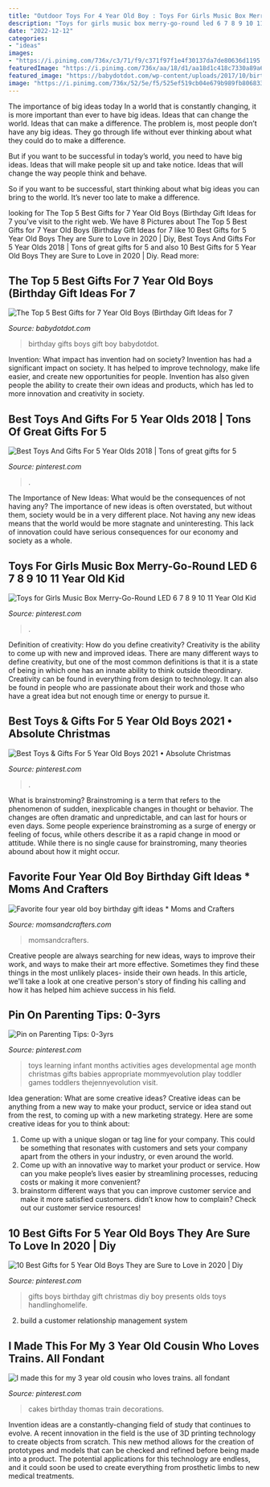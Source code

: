 ```yaml
---
title: "Outdoor Toys For 4 Year Old Boy : Toys For Girls Music Box Merry-go-round Led 6 7 8 9 10 11 Year Old Kid"
description: "Toys for girls music box merry-go-round led 6 7 8 9 10 11 year old kid"
date: "2022-12-12"
categories:
- "ideas"
images:
- "https://i.pinimg.com/736x/c3/71/f9/c371f97f1e4f30137da7de80636d1195.jpg"
featuredImage: "https://i.pinimg.com/736x/aa/18/d1/aa18d1c418c7330a89a6c747829eb127.jpg"
featured_image: "https://babydotdot.com/wp-content/uploads/2017/10/birthday-ideas-7-year-old-boy.jpg"
image: "https://i.pinimg.com/736x/52/5e/f5/525ef519cb04e679b989fb8068336546--baby-activities-learning-activities.jpg"
---
```



The importance of big ideas today
In a world that is constantly changing, it is more important than ever to have big ideas. Ideas that can change the world. Ideas that can make a difference.
The problem is, most people don’t have any big ideas. They go through life without ever thinking about what they could do to make a difference.

But if you want to be successful in today’s world, you need to have big ideas. Ideas that will make people sit up and take notice. Ideas that will change the way people think and behave.

So if you want to be successful, start thinking about what big ideas you can bring to the world. It’s never too late to make a difference.

	

		
looking for The Top 5 Best Gifts for 7 Year Old Boys (Birthday Gift Ideas for 7 you've visit to the right web. We have 8 Pictures about The Top 5 Best Gifts for 7 Year Old Boys (Birthday Gift Ideas for 7 like 10 Best Gifts for 5 Year Old Boys They are Sure to Love in 2020 | Diy, Best Toys And Gifts For 5 Year Olds 2018 | Tons of great gifts for 5 and also 10 Best Gifts for 5 Year Old Boys They are Sure to Love in 2020 | Diy. Read more:
		
    
## The Top 5 Best Gifts For 7 Year Old Boys (Birthday Gift Ideas For 7

<img loading=lazy src="https://babydotdot.com/wp-content/uploads/2017/10/birthday-ideas-7-year-old-boy.jpg" onerror="this.onerror=null;this.src='https://tse3.mm.bing.net/th?id=OIP.EWU-5ojBaa8_47RnPXgU1AHaEz&amp;pid=15.1';" alt="The Top 5 Best Gifts for 7 Year Old Boys (Birthday Gift Ideas for 7">

_Source: babydotdot.com_

>birthday gifts boys gift boy babydotdot. 

	

Invention: What impact has invention had on society?
Invention has had a significant impact on society. It has helped to improve technology, make life easier, and create new opportunities for people. Invention has also given people the ability to create their own ideas and products, which has led to more innovation and creativity in society.

    
## Best Toys And Gifts For 5 Year Olds 2018 | Tons Of Great Gifts For 5

<img loading=lazy src="https://i.pinimg.com/736x/aa/18/d1/aa18d1c418c7330a89a6c747829eb127.jpg" onerror="this.onerror=null;this.src='https://tse4.mm.bing.net/th?id=OIP.ZV23PCXqu0e9Nn6iZUlMzQHaOG&amp;pid=15.1';" alt="Best Toys And Gifts For 5 Year Olds 2018 | Tons of great gifts for 5">

_Source: pinterest.com_

>. 

	

The Importance of New Ideas: What would be the consequences of not having any?
The importance of new ideas is often overstated, but without them, society would be in a very different place. Not having any new ideas means that the world would be more stagnate and uninteresting. This lack of innovation could have serious consequences for our economy and society as a whole.

    
## Toys For Girls Music Box Merry-Go-Round LED 6 7 8 9 10 11 Year Old Kid

<img loading=lazy src="https://i.pinimg.com/736x/5b/35/ce/5b35ce1face4cfc4328dcf8ceb0ae2b1.jpg" onerror="this.onerror=null;this.src='https://tse3.mm.bing.net/th?id=OIP.Jn7ohawJZSQ14wJjtZG49gHaHa&amp;pid=15.1';" alt="Toys for Girls Music Box Merry-Go-Round LED 6 7 8 9 10 11 Year Old Kid">

_Source: pinterest.com_

>. 

	

Definition of creativity: How do you define creativity?
Creativity is the ability to come up with new and improved ideas. There are many different ways to define creativity, but one of the most common definitions is that it is a state of being in which one has an innate ability to think outside theordinary. Creativity can be found in everything from design to technology. It can also be found in people who are passionate about their work and those who have a great idea but not enough time or energy to pursue it.

    
## Best Toys &amp; Gifts For 5 Year Old Boys 2021 • Absolute Christmas

<img loading=lazy src="https://i.pinimg.com/736x/c3/71/f9/c371f97f1e4f30137da7de80636d1195.jpg" onerror="this.onerror=null;this.src='https://tse2.mm.bing.net/th?id=OIP.OLuHcDluSsG9xlp5WbgqAAHaLG&amp;pid=15.1';" alt="Best Toys &amp; Gifts For 5 Year Old Boys 2021 • Absolute Christmas">

_Source: pinterest.com_

>. 

	

What is brainstroming?
Brainstroming is a term that refers to the phenomenon of sudden, inexplicable changes in thought or behavior. The changes are often dramatic and unpredictable, and can last for hours or even days. Some people experience brainstroming as a surge of energy or feeling of focus, while others describe it as a rapid change in mood or attitude. While there is no single cause for brainstroming, many theories abound about how it might occur.

    
## Favorite Four Year Old Boy Birthday Gift Ideas * Moms And Crafters

<img loading=lazy src="https://www.momsandcrafters.com/wp-content/uploads/2020/10/four-year-old-boy-birthday-gift-hero-3.jpg" onerror="this.onerror=null;this.src='https://tse4.mm.bing.net/th?id=OIP.Lobr_LFe_owDgTImjXvwpAHaPv&amp;pid=15.1';" alt="Favorite four year old boy birthday gift ideas * Moms and Crafters">

_Source: momsandcrafters.com_

>momsandcrafters. 

	

Creative people are always searching for new ideas, ways to improve their work, and ways to make their art more effective. Sometimes they find these things in the most unlikely places- inside their own heads. In this article, we'll take a look at one creative person's story of finding his calling and how it has helped him achieve success in his field.

    
## Pin On Parenting Tips: 0-3yrs

<img loading=lazy src="https://i.pinimg.com/736x/52/5e/f5/525ef519cb04e679b989fb8068336546--baby-activities-learning-activities.jpg" onerror="this.onerror=null;this.src='https://tse3.mm.bing.net/th?id=OIP.pjRomr65ehc2-BQ-DGDtCwHaN0&amp;pid=15.1';" alt="Pin on Parenting Tips: 0-3yrs">

_Source: pinterest.com_

>toys learning infant months activities ages developmental age month christmas gifts babies appropriate mommyevolution play toddler games toddlers thejennyevolution visit. 

	

Idea generation: What are some creative ideas?
Creative ideas can be anything from a new way to make your product, service or idea stand out from the rest, to coming up with a new marketing strategy. Here are some creative ideas for you to think about: 
1. Come up with a unique slogan or tag line for your company. This could be something that resonates with customers and sets your company apart from the others in your industry, or even around the world. 
2. Come up with an innovative way to market your product or service. How can you make people’s lives easier by streamlining processes, reducing costs or making it more convenient? 
3. brainstorm different ways that you can improve customer service and make it more satisfied customers. didn’t know how to complain? Check out our customer service resources! 

    
## 10 Best Gifts For 5 Year Old Boys They Are Sure To Love In 2020 | Diy

<img loading=lazy src="https://i.pinimg.com/736x/c3/28/08/c32808912cdadae7583b5a355da6e86f.jpg" onerror="this.onerror=null;this.src='https://tse2.mm.bing.net/th?id=OIP.k6uxUKSTYgVhnww_k-PAiAHaP7&amp;pid=15.1';" alt="10 Best Gifts for 5 Year Old Boys They are Sure to Love in 2020 | Diy">

_Source: pinterest.com_

>gifts boys birthday gift christmas diy boy presents olds toys handlinghomelife. 

	

2. build a customer relationship management system

    
## I Made This For My 3 Year Old Cousin Who Loves Trains. All Fondant

<img loading=lazy src="https://i.pinimg.com/736x/9c/78/68/9c7868dd24f1e60148d8ffcb3ca74fca--thomas-birthday-cakes-thomas-cakes.jpg?b=t" onerror="this.onerror=null;this.src='https://tse3.mm.bing.net/th?id=OIP.mjlpBFr2iCH9CIlgLpk5NgHaJ4&amp;pid=15.1';" alt="I made this for my 3 year old cousin who loves trains. all fondant">

_Source: pinterest.com_

>cakes birthday thomas train decorations. 

	

Invention ideas are a constantly-changing field of study that continues to evolve. A recent innovation in the field is the use of 3D printing technology to create objects from scratch. This new method allows for the creation of prototypes and models that can be checked and refined before being made into a product. The potential applications for this technology are endless, and it could soon be used to create everything from prosthetic limbs to new medical treatments.

